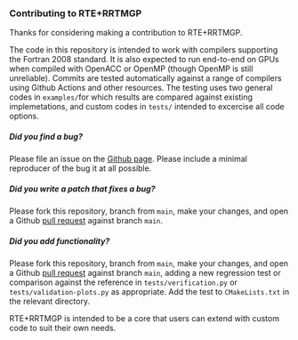 ### Contributing to RTE+RRTMGP

Thanks for considering making a contribution to RTE+RRTMGP.

The code in this repository is intended to work with compilers supporting the Fortran 2008 standard. It is also expected to run end-to-end on GPUs when compiled with OpenACC or OpenMP (though OpenMP is still unreliable). Commits are tested automatically against a range of compilers using Github Actions and other resources. The testing uses two general codes in `examples/`for which results are compared against existing implemetations, and custom codes in `tests/` intended to excercise all code options.

##### Did you find a bug?

Please file an issue on the [Github page](https://github.com/RobertPincus/rte-rrtmgp/issues). Please include a minimal reproducer of the bug it at all possible.

##### Did you write a patch that fixes a bug?

Please fork this repository, branch from `main`, make your changes, and open a Github [pull request](https://github.com/RobertPincus/rte-rrtmgp/pulls) against branch `main`.

##### Did you add functionality?

Please fork this repository, branch from `main`, make your changes, and open a Github [pull request](https://github.com/RobertPincus/rte-rrtmgp/pulls) against branch `main`, adding a new regression test or comparison against the reference in `tests/verification.py` or `tests/validation-plots.py` as appropriate. Add the test to `CMakeLists.txt` in the relevant directory.

RTE+RRTMGP is intended to be a core that users can extend with custom code to suit their own needs.
